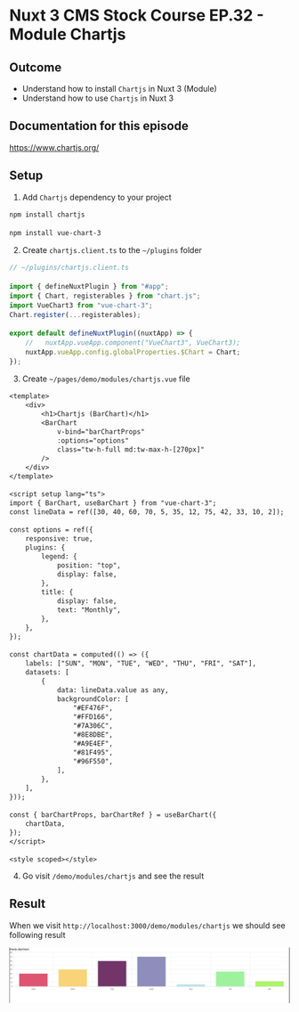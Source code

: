 # Nuxt 3 CMS Stock Course EP.32 - Module Chartjs

## Outcome

-   Understand how to install `Chartjs` in Nuxt 3 (Module)
-   Understand how to use `Chartjs` in Nuxt 3

## Documentation for this episode

https://www.chartjs.org/

## Setup

1. Add `Chartjs` dependency to your project

```bash
npm install chartjs

npm install vue-chart-3
```

2. Create `chartjs.client.ts` to the `~/plugins` folder

```ts
// ~/plugins/chartjs.client.ts

import { defineNuxtPlugin } from "#app";
import { Chart, registerables } from "chart.js";
import VueChart3 from "vue-chart-3";
Chart.register(...registerables);

export default defineNuxtPlugin((nuxtApp) => {
    //   nuxtApp.vueApp.component("VueChart3", VueChart3);
    nuxtApp.vueApp.config.globalProperties.$Chart = Chart;
});
```

3. Create `~/pages/demo/modules/chartjs.vue` file

```vue
<template>
    <div>
        <h1>Chartjs (BarChart)</h1>
        <BarChart
            v-bind="barChartProps"
            :options="options"
            class="tw-h-full md:tw-max-h-[270px]"
        />
    </div>
</template>

<script setup lang="ts">
import { BarChart, useBarChart } from "vue-chart-3";
const lineData = ref([30, 40, 60, 70, 5, 35, 12, 75, 42, 33, 10, 2]);

const options = ref({
    responsive: true,
    plugins: {
        legend: {
            position: "top",
            display: false,
        },
        title: {
            display: false,
            text: "Monthly",
        },
    },
});

const chartData = computed(() => ({
    labels: ["SUN", "MON", "TUE", "WED", "THU", "FRI", "SAT"],
    datasets: [
        {
            data: lineData.value as any,
            backgroundColor: [
                "#EF476F",
                "#FFD166",
                "#7A306C",
                "#8E8DBE",
                "#A9E4EF",
                "#81F495",
                "#96F550",
            ],
        },
    ],
}));

const { barChartProps, barChartRef } = useBarChart({
    chartData,
});
</script>

<style scoped></style>
```

4. Go visit `/demo/modules/chartjs` and see the result

## Result

When we visit `http://localhost:3000/demo/modules/chartjs` we should see following result

![Result](../images/ep32/result1.png)
